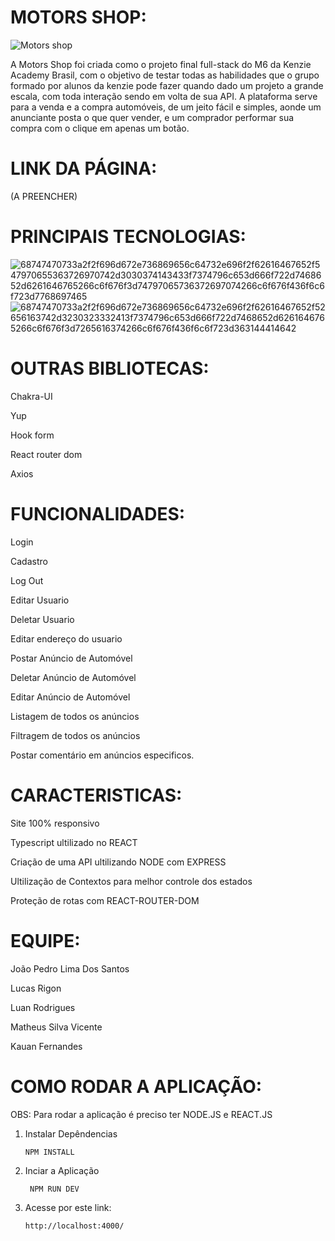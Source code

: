 
# MOTORS SHOP: 


![Motors shop](https://user-images.githubusercontent.com/100230592/235925094-f250d9de-7485-45c2-bb15-0adfb6b2e346.png)


A Motors Shop foi criada como o projeto final full-stack do M6 da Kenzie Academy Brasil, com o objetivo de testar todas as habilidades que o grupo formado por alunos da kenzie pode fazer quando dado um projeto a grande escala, com toda interação sendo em volta de sua API. A plataforma serve para a venda e a compra automóveis, de um jeito fácil e simples, aonde um anunciante posta o que quer vender, e um comprador performar sua compra com o clique em apenas um botão.

# LINK DA PÁGINA: 
(A PREENCHER)

# PRINCIPAIS TECNOLOGIAS: 


![68747470733a2f2f696d672e736869656c64732e696f2f62616467652f547970655363726970742d3030374143433f7374796c653d666f722d7468652d6261646765266c6f676f3d74797065736372697074266c6f676f436f6c6f723d7768697465](https://user-images.githubusercontent.com/100230592/235927516-5db68e80-5098-4f35-99d5-623551322935.svg)
![68747470733a2f2f696d672e736869656c64732e696f2f62616467652f52656163742d3230323332413f7374796c653d666f722d7468652d6261646765266c6f676f3d7265616374266c6f676f436f6c6f723d363144414642](https://user-images.githubusercontent.com/100230592/235927530-bb8a5815-4589-4258-83b5-251ff8159d6d.svg)

# OUTRAS BIBLIOTECAS: 
  Chakra-UI
  
  Yup
  
  Hook form
  
  React router dom
  
  Axios

# FUNCIONALIDADES: 

  Login
  
  Cadastro
  
  Log Out
  
  Editar Usuario
  
  Deletar Usuario
  
  Editar endereço do usuario
  
  Postar Anúncio de Automóvel
  
  Deletar Anúncio de Automóvel
  
  Editar Anúncio de Automóvel
  
  Listagem de todos os anúncios
  
  Filtragem de todos os anúncios
  
  Postar comentário em anúncios especificos.
  
  # CARACTERISTICAS: 
  
   Site 100% responsivo
  
   Typescript ultilizado no REACT
   
   Criação de uma API ultilizando NODE com EXPRESS
   
   Ultilização de Contextos para melhor controle dos estados
   
   Proteção de rotas com REACT-ROUTER-DOM
  
  # EQUIPE: 
  
   João Pedro Lima Dos Santos
   
   Lucas Rigon
   
   Luan Rodrigues
   
   Matheus Silva Vicente
   
   Kauan Fernandes
  
  # COMO RODAR A APLICAÇÃO: 
  
  OBS: Para rodar a aplicação é preciso ter NODE.JS e REACT.JS
  
   1. Instalar Depêndencias 
  
          NPM INSTALL   
          
   2. Inciar a Aplicação
   
           NPM RUN DEV
   
   3. Acesse por este link: 
          
          http://localhost:4000/
   
  
